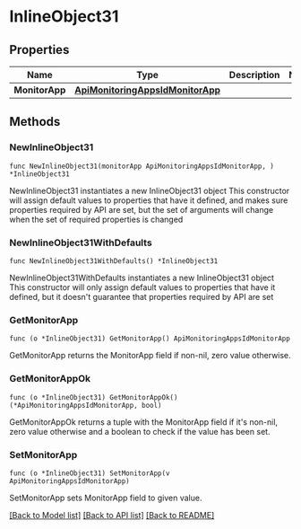 # InlineObject31

## Properties

Name | Type | Description | Notes
------------ | ------------- | ------------- | -------------
**MonitorApp** | [**ApiMonitoringAppsIdMonitorApp**](_api_monitoring_apps__id__monitorApp.md) |  | 

## Methods

### NewInlineObject31

`func NewInlineObject31(monitorApp ApiMonitoringAppsIdMonitorApp, ) *InlineObject31`

NewInlineObject31 instantiates a new InlineObject31 object
This constructor will assign default values to properties that have it defined,
and makes sure properties required by API are set, but the set of arguments
will change when the set of required properties is changed

### NewInlineObject31WithDefaults

`func NewInlineObject31WithDefaults() *InlineObject31`

NewInlineObject31WithDefaults instantiates a new InlineObject31 object
This constructor will only assign default values to properties that have it defined,
but it doesn't guarantee that properties required by API are set

### GetMonitorApp

`func (o *InlineObject31) GetMonitorApp() ApiMonitoringAppsIdMonitorApp`

GetMonitorApp returns the MonitorApp field if non-nil, zero value otherwise.

### GetMonitorAppOk

`func (o *InlineObject31) GetMonitorAppOk() (*ApiMonitoringAppsIdMonitorApp, bool)`

GetMonitorAppOk returns a tuple with the MonitorApp field if it's non-nil, zero value otherwise
and a boolean to check if the value has been set.

### SetMonitorApp

`func (o *InlineObject31) SetMonitorApp(v ApiMonitoringAppsIdMonitorApp)`

SetMonitorApp sets MonitorApp field to given value.



[[Back to Model list]](../README.md#documentation-for-models) [[Back to API list]](../README.md#documentation-for-api-endpoints) [[Back to README]](../README.md)


